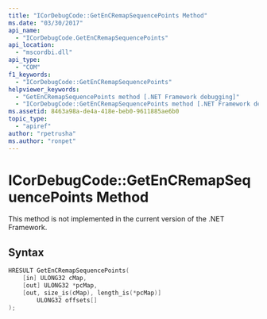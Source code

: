 ```yaml
---
title: "ICorDebugCode::GetEnCRemapSequencePoints Method"
ms.date: "03/30/2017"
api_name:
  - "ICorDebugCode.GetEnCRemapSequencePoints"
api_location:
  - "mscordbi.dll"
api_type:
  - "COM"
f1_keywords:
  - "ICorDebugCode::GetEnCRemapSequencePoints"
helpviewer_keywords:
  - "GetEnCRemapSequencePoints method [.NET Framework debugging]"
  - "ICorDebugCode::GetEnCRemapSequencePoints method [.NET Framework debugging]"
ms.assetid: 8463a98a-de4a-418e-beb0-9611885ae6b0
topic_type:
  - "apiref"
author: "rpetrusha"
ms.author: "ronpet"
---
```

# ICorDebugCode::GetEnCRemapSequencePoints Method

This method is not implemented in the current version of the .NET Framework.

## Syntax

```cpp
HRESULT GetEnCRemapSequencePoints(
    [in] ULONG32 cMap,
    [out] ULONG32 *pcMap,
    [out, size_is(cMap), length_is(*pcMap)]
        ULONG32 offsets[]
);
```
